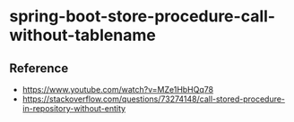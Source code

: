 # spring-boot-store-procedure-call-without-tablename

## Reference
- https://www.youtube.com/watch?v=MZe1HbHQq78
- https://stackoverflow.com/questions/73274148/call-stored-procedure-in-repository-without-entity
